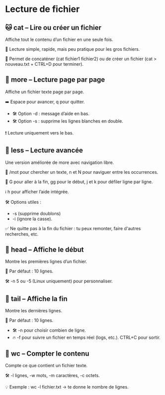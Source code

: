 # Lecture de fichier

## **🐱 cat – Lire ou créer un fichier**

Affiche tout le contenu d’un fichier en une seule fois.

📌 Lecture simple, rapide, mais peu pratique pour les gros fichiers.

📌 Permet de concaténer (cat fichier1 fichier2) ou de créer un fichier (cat > nouveau.txt + CTRL+D pour terminer).



## **📄 more – Lecture page par page**

Affiche un fichier texte page par page.

➡️ Espace pour avancer, q pour quitter.

- 🛠️ Option -d : message d’aide en bas. 
- 🛠️ Option -s : supprime les lignes blanches en double.

❗ Lecture uniquement vers le bas.



## **📖 less – Lecture avancée**

Une version améliorée de more avec navigation libre.

🔎 /mot pour chercher un texte, n et N pour naviguer entre les occurrences.

🔁 G pour aller à la fin, gg pour le début, j et k pour défiler ligne par ligne.

ℹ️ h pour afficher l’aide intégrée.

🛠️ Options utiles : 
- -s (supprime doublons)
- -i (ignore la casse).

✅ Ne quitte pas à la fin du fichier : tu peux remonter, faire d'autres recherches, etc.



## **🔼 head – Affiche le début**

Montre les premières lignes d’un fichier.

📌 Par défaut : 10 lignes. 

🛠️ -n 5 ou -5 (Linux uniquement) pour personnaliser.



## **🔽 tail – Affiche la fin**

Montre les dernières lignes.

📌 Par défaut : 10 lignes.

- 🛠️ -n pour choisir combien de ligne. 
- 🔥 -f pour suivre un fichier en temps réel (logs, etc.). CTRL+C pour sortir.



## **🔢 wc – Compter le contenu**

Compte ce que contient un fichier texte.

🛠️ -l lignes, -w mots, -m caractères, -c octets.

💡 Exemple : wc -l fichier.txt → te donne le nombre de lignes.


